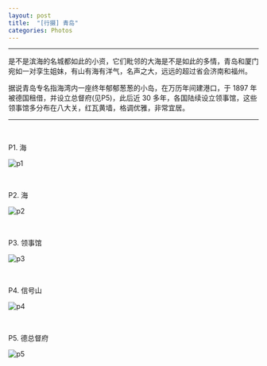 ```yaml
---
layout: post
title:  "[行摄] 青岛"
categories: Photos
---
```


-----------------


是不是滨海的名城都如此的小资，它们毗邻的大海是不是如此的多情，青岛和厦门宛如一对孪生姐妹，有山有海有洋气，名声之大，远远的超过省会济南和福州。

据说青岛专名指海湾内一座终年郁郁葱葱的小岛，在万历年间建港口，于 1897 年被德国租借，并设立总督府(见P5)，此后近 30 多年，各国陆续设立领事馆，这些领事馆多分布在八大关，红瓦黄墙，格调优雅，非常宜居。

-----------------

&nbsp;&nbsp; &nbsp;
&nbsp;&nbsp; &nbsp; 

P1. 海

![p1](http://7xp2eu.com1.z0.glb.clouddn.com/P1.JPG?imageView2/1/w/800/h/533/q/100)

&nbsp;&nbsp; &nbsp;
&nbsp;&nbsp; &nbsp; 

P2. 海

![p2](http://7xp2eu.com1.z0.glb.clouddn.com/P5.JPG?imageView2/1/w/800/h/533/q/100)

&nbsp;&nbsp; &nbsp;
&nbsp;&nbsp; &nbsp;

P3. 领事馆

![p3](http://7xp2eu.com1.z0.glb.clouddn.com/P2.JPG?imageView2/1/w/800/h/533/q/100)

&nbsp;&nbsp; &nbsp;
&nbsp;&nbsp; &nbsp;

P4. 信号山

![p4](http://7xp2eu.com1.z0.glb.clouddn.com/P3.JPG?imageView2/1/w/800/h/533/q/100)

&nbsp;&nbsp; &nbsp;
&nbsp;&nbsp; &nbsp;

P5. 德总督府

![p5](http://7xp2eu.com1.z0.glb.clouddn.com/P4.JPG?imageView2/1/w/800/h/533/q/100)

